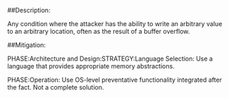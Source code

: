 ##Description:

Any condition where the attacker has the ability to write an arbitrary value to an arbitrary location, often as the result of a buffer overflow.



##Mitigation:


PHASE:Architecture and Design:STRATEGY:Language Selection:
Use a language that provides appropriate memory abstractions.

PHASE:Operation:
Use OS-level preventative functionality integrated after the fact. Not a complete solution.


